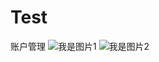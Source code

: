 # Test
账户管理
![我是图片1](https://raw.githubusercontent.com/tuwenyuan/Test/master/1.png)
![我是图片2](https://raw.githubusercontent.com/tuwenyuan/Test/master/2.png)
